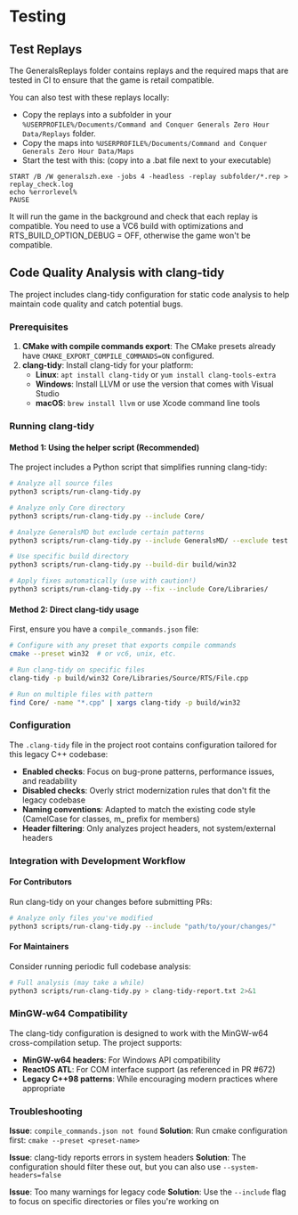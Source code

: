 # Testing

## Test Replays

The GeneralsReplays folder contains replays and the required maps that are tested in CI to ensure that the game is retail compatible.

You can also test with these replays locally:
- Copy the replays into a subfolder in your `%USERPROFILE%/Documents/Command and Conquer Generals Zero Hour Data/Replays` folder.
- Copy the maps into `%USERPROFILE%/Documents/Command and Conquer Generals Zero Hour Data/Maps`
- Start the test with this: (copy into a .bat file next to your executable)
```
START /B /W generalszh.exe -jobs 4 -headless -replay subfolder/*.rep > replay_check.log
echo %errorlevel%
PAUSE
```
It will run the game in the background and check that each replay is compatible. You need to use a VC6 build with optimizations and RTS_BUILD_OPTION_DEBUG = OFF, otherwise the game won't be compatible.

## Code Quality Analysis with clang-tidy

The project includes clang-tidy configuration for static code analysis to help maintain code quality and catch potential bugs.

### Prerequisites

1. **CMake with compile commands export**: The CMake presets already have `CMAKE_EXPORT_COMPILE_COMMANDS=ON` configured.
2. **clang-tidy**: Install clang-tidy for your platform:
   - **Linux**: `apt install clang-tidy` or `yum install clang-tools-extra`
   - **Windows**: Install LLVM or use the version that comes with Visual Studio
   - **macOS**: `brew install llvm` or use Xcode command line tools

### Running clang-tidy

#### Method 1: Using the helper script (Recommended)

The project includes a Python script that simplifies running clang-tidy:

```bash
# Analyze all source files
python3 scripts/run-clang-tidy.py

# Analyze only Core directory
python3 scripts/run-clang-tidy.py --include Core/

# Analyze GeneralsMD but exclude certain patterns
python3 scripts/run-clang-tidy.py --include GeneralsMD/ --exclude test

# Use specific build directory
python3 scripts/run-clang-tidy.py --build-dir build/win32

# Apply fixes automatically (use with caution!)
python3 scripts/run-clang-tidy.py --fix --include Core/Libraries/
```

#### Method 2: Direct clang-tidy usage

First, ensure you have a `compile_commands.json` file:

```bash
# Configure with any preset that exports compile commands
cmake --preset win32  # or vc6, unix, etc.

# Run clang-tidy on specific files
clang-tidy -p build/win32 Core/Libraries/Source/RTS/File.cpp

# Run on multiple files with pattern
find Core/ -name "*.cpp" | xargs clang-tidy -p build/win32
```

### Configuration

The `.clang-tidy` file in the project root contains configuration tailored for this legacy C++ codebase:

- **Enabled checks**: Focus on bug-prone patterns, performance issues, and readability
- **Disabled checks**: Overly strict modernization rules that don't fit the legacy codebase
- **Naming conventions**: Adapted to match the existing code style (CamelCase for classes, m_ prefix for members)
- **Header filtering**: Only analyzes project headers, not system/external headers

### Integration with Development Workflow

#### For Contributors

Run clang-tidy on your changes before submitting PRs:

```bash
# Analyze only files you've modified
python3 scripts/run-clang-tidy.py --include "path/to/your/changes/"
```

#### For Maintainers

Consider running periodic full codebase analysis:

```bash
# Full analysis (may take a while)
python3 scripts/run-clang-tidy.py > clang-tidy-report.txt 2>&1
```

### MinGW-w64 Compatibility

The clang-tidy configuration is designed to work with the MinGW-w64 cross-compilation setup. The project supports:

- **MinGW-w64 headers**: For Windows API compatibility
- **ReactOS ATL**: For COM interface support (as referenced in PR #672)
- **Legacy C++98 patterns**: While encouraging modern practices where appropriate

### Troubleshooting

**Issue**: `compile_commands.json not found`
**Solution**: Run cmake configuration first: `cmake --preset <preset-name>`

**Issue**: clang-tidy reports errors in system headers
**Solution**: The configuration should filter these out, but you can also use `--system-headers=false`

**Issue**: Too many warnings for legacy code
**Solution**: Use the `--include` flag to focus on specific directories or files you're working on